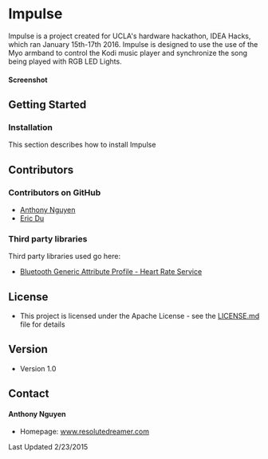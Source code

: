 Impulse
======
Impulse is a project created for UCLA's hardware hackathon, IDEA Hacks, which ran January 15th-17th 2016. Impulse is designed to use the use of the Myo armband to control the Kodi music player and synchronize the song being played with RGB LED Lights.

#### Screenshot

## Getting Started

### Installation
This section describes how to install Impulse

## Contributors

### Contributors on GitHub
* [Anthony Nguyen](https://github.com/resolutedreamer)
* [Eric Du](https://github.com/resolutedreamer)

### Third party libraries
Third party libraries used go here:
*  [Bluetooth Generic Attribute Profile - Heart Rate Service](https://code.msdn.microsoft.com/windowsapps/Bluetooth-Generic-5a99ef95)

## License 
* This project is licensed under the Apache License - see the [LICENSE.md](https://github.com/resolutedreamer/BLE_UART_8001/blob/master/LICENSE) file for details

## Version 
* Version 1.0

## Contact
#### Anthony Nguyen
* Homepage: www.resolutedreamer.com




Last Updated 2/23/2015

